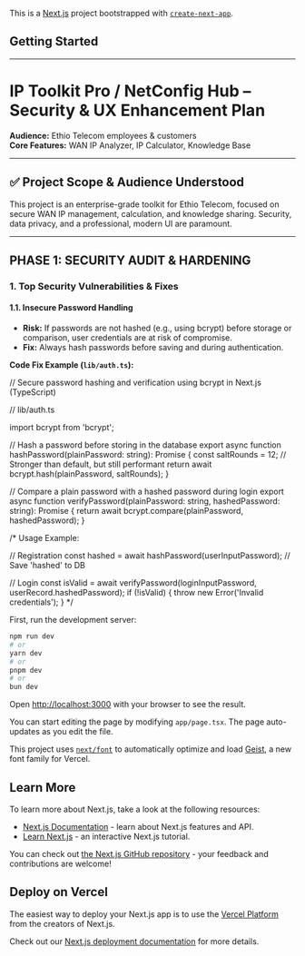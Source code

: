 This is a [Next.js](https://nextjs.org) project bootstrapped with [`create-next-app`](https://nextjs.org/docs/app/api-reference/cli/create-next-app).

## Getting Started

---

# IP Toolkit Pro / NetConfig Hub – Security & UX Enhancement Plan

**Audience:** Ethio Telecom employees & customers  
**Core Features:** WAN IP Analyzer, IP Calculator, Knowledge Base

---

## ✅ Project Scope & Audience Understood

This project is an enterprise-grade toolkit for Ethio Telecom, focused on secure WAN IP management, calculation, and knowledge sharing. Security, data privacy, and a professional, modern UI are paramount.

---

## PHASE 1: SECURITY AUDIT & HARDENING

### 1. Top Security Vulnerabilities & Fixes

#### **1.1. Insecure Password Handling**
- **Risk:** If passwords are not hashed (e.g., using bcrypt) before storage or comparison, user credentials are at risk of compromise.
- **Fix:** Always hash passwords before saving and during authentication.

**Code Fix Example (`lib/auth.ts`):**

// Secure password hashing and verification using bcrypt in Next.js (TypeScript)

// lib/auth.ts

import bcrypt from 'bcrypt';

// Hash a password before storing in the database
export async function hashPassword(plainPassword: string): Promise<string> {
  const saltRounds = 12; // Stronger than default, but still performant
  return await bcrypt.hash(plainPassword, saltRounds);
}

// Compare a plain password with a hashed password during login
export async function verifyPassword(plainPassword: string, hashedPassword: string): Promise<boolean> {
  return await bcrypt.compare(plainPassword, hashedPassword);
}

/*
Usage Example:

// Registration
const hashed = await hashPassword(userInputPassword);
// Save 'hashed' to DB

// Login
const isValid = await verifyPassword(loginInputPassword, userRecord.hashedPassword);
if (!isValid) {
  throw new Error('Invalid credentials');
}
*/

First, run the development server:

```bash
npm run dev
# or
yarn dev
# or
pnpm dev
# or
bun dev
```

Open [http://localhost:3000](http://localhost:3000) with your browser to see the result.

You can start editing the page by modifying `app/page.tsx`. The page auto-updates as you edit the file.

This project uses [`next/font`](https://nextjs.org/docs/app/building-your-application/optimizing/fonts) to automatically optimize and load [Geist](https://vercel.com/font), a new font family for Vercel.

## Learn More

To learn more about Next.js, take a look at the following resources:

- [Next.js Documentation](https://nextjs.org/docs) - learn about Next.js features and API.
- [Learn Next.js](https://nextjs.org/learn) - an interactive Next.js tutorial.

You can check out [the Next.js GitHub repository](https://github.com/vercel/next.js) - your feedback and contributions are welcome!

## Deploy on Vercel

The easiest way to deploy your Next.js app is to use the [Vercel Platform](https://vercel.com/new?utm_medium=default-template&filter=next.js&utm_source=create-next-app&utm_campaign=create-next-app-readme) from the creators of Next.js.

Check out our [Next.js deployment documentation](https://nextjs.org/docs/app/building-your-application/deploying) for more details.
